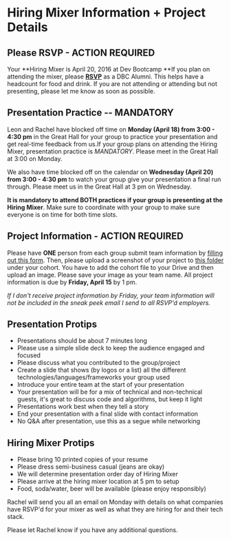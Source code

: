 # Hiring Mixer Information + Project Details

## Please RSVP - ACTION REQUIRED
Your **Hiring Mixer is April 20, 2016 at Dev Bootcamp
**If you plan on attending the mixer, please [**RSVP**](https://dbchiringmixer.eventbrite.com) as a DBC Alumni. This helps have a headcount for food and drink. If you are not attending or attending but not presenting, please let me know as soon as possible.

## Presentation Practice -- **MANDATORY**
Leon and Rachel have blocked off time on **Monday (April 18) from 3:00 - 4:30 pm** in the Great Hall for your group to practice your presentation and get real-time feedback from us.If your group plans on attending the Hiring Mixer, presentation practice is *MANDATORY*. Please meet in the Great Hall at 3:00 on Monday.

We also have time blocked off on the calendar on **Wednesday (April 20) from 3:00 - 4:30 pm** to watch your group give your presentation a final run through. Please meet us in the Great Hall at 3 pm on Wednesday.

**It is mandatory to attend BOTH practices if your group is presenting at the Hiring Mixer**. Make sure to coordinate with your group to make sure everyone is on time for both time slots.

## Project Information - **ACTION REQUIRED**
Please have **ONE** person from each group submit team information by [filling out this form](https://docs.google.com/a/devbootcamp.com/forms/d/1ki9jzUCBN4KSH6P_KYcyfSl__zZQvUa3v0tCT3qiwyk/edit?usp=drive_web). Then, please upload a screenshot of your project to [this folder](https://drive.google.com/open?id=0B4G5ZxP2MaMyNHpvazJfMGZhVlU) under your cohort. You have to add the cohort file to your Drive and then upload an image. Please save your image as your team name. All project information is due by **Friday, April 15** by 1 pm.

*If I don't receive project information by Friday, your team information will not be included in the sneak peek email I send to all RSVP'd employers.*

## Presentation Protips
- Presentations should be about 7 minutes long
- Please use a simple slide deck to keep the audience engaged and focused
- Please discuss what you contributed to the group/project
- Create a slide that shows (by logos or a list) all the different technologies/languages/frameworks your group used
- Introduce your entire team at the start of your presentation
- Your presentation will be for a mix of technical and non-technical guests, it's great to discuss code and algorithms, but keep it light
- Presentations work best when they tell a story
- End your presentation with a final slide with contact information
- No Q&A after presentation, use this as a segue while networking

## Hiring Mixer Protips
- Please bring 10 printed copies of your resume
- Please dress semi-business casual (jeans are okay)
- We will determine presentation order day of Hiring Mixer
- Please arrive at the hiring mixer location at 5 pm to setup
- Food, soda/water, beer will be available (please enjoy responsibly)

Rachel will send you all an email on Monday with details on what companies have RSVP'd for your mixer as well as what they are hiring for and their tech stack.

Please let Rachel know if you have any additional questions.
